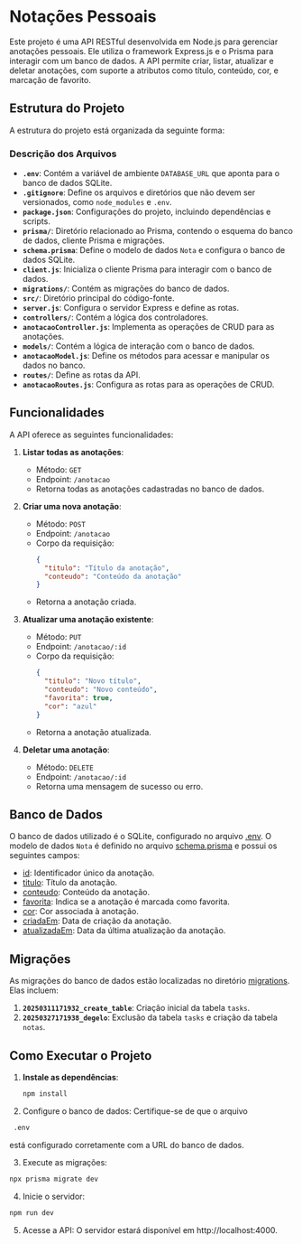 # Notações Pessoais

Este projeto é uma API RESTful desenvolvida em Node.js para gerenciar anotações pessoais. Ele utiliza o framework Express.js e o  Prisma para interagir com um banco de dados. A API permite criar, listar, atualizar e deletar anotações, com suporte a atributos como título, conteúdo, cor, e marcação de favorito.

## Estrutura do Projeto

A estrutura do projeto está organizada da seguinte forma:

### Descrição dos Arquivos

- **`.env`**: Contém a variável de ambiente `DATABASE_URL` que aponta para o banco de dados SQLite.
- **`.gitignore`**: Define os arquivos e diretórios que não devem ser versionados, como `node_modules` e `.env`.
- **`package.json`**: Configurações do projeto, incluindo dependências e scripts.
- **`prisma/`**: Diretório relacionado ao Prisma, contendo o esquema do banco de dados, cliente Prisma e migrações.
- **`schema.prisma`**: Define o modelo de dados `Nota` e configura o banco de dados SQLite.
- **`client.js`**: Inicializa o cliente Prisma para interagir com o banco de dados.
- **`migrations/`**: Contém as migrações do banco de dados.
- **`src/`**: Diretório principal do código-fonte.
- **`server.js`**: Configura o servidor Express e define as rotas.
- **`controllers/`**: Contém a lógica dos controladores.
- **`anotacaoController.js`**: Implementa as operações de CRUD para as anotações.
- **`models/`**: Contém a lógica de interação com o banco de dados.
- **`anotacaoModel.js`**: Define os métodos para acessar e manipular os dados no banco.
- **`routes/`**: Define as rotas da API.
- **`anotacaoRoutes.js`**: Configura as rotas para as operações de CRUD.

## Funcionalidades

A API oferece as seguintes funcionalidades:

1. **Listar todas as anotações**:
   - Método: `GET`
   - Endpoint: `/anotacao`
   - Retorna todas as anotações cadastradas no banco de dados.

2. **Criar uma nova anotação**:
   - Método: `POST`
   - Endpoint: `/anotacao`
   - Corpo da requisição:
     ```json
     {
       "titulo": "Título da anotação",
       "conteudo": "Conteúdo da anotação"
     }
     ```
   - Retorna a anotação criada.

3. **Atualizar uma anotação existente**:
   - Método: `PUT`
   - Endpoint: `/anotacao/:id`
   - Corpo da requisição:
     ```json
     {
       "titulo": "Novo título",
       "conteudo": "Novo conteúdo",
       "favorita": true,
       "cor": "azul"
     }
     ```
   - Retorna a anotação atualizada.

4. **Deletar uma anotação**:
   - Método: `DELETE`
   - Endpoint: `/anotacao/:id`
   - Retorna uma mensagem de sucesso ou erro.

## Banco de Dados

O banco de dados utilizado é o SQLite, configurado no arquivo [.env](http://_vscodecontentref_/11). O modelo de dados `Nota` é definido no arquivo [schema.prisma](http://_vscodecontentref_/12) e possui os seguintes campos:

- [id](http://_vscodecontentref_/13): Identificador único da anotação.
- [titulo](http://_vscodecontentref_/14): Título da anotação.
- [conteudo](http://_vscodecontentref_/15): Conteúdo da anotação.
- [favorita](http://_vscodecontentref_/16): Indica se a anotação é marcada como favorita.
- [cor](http://_vscodecontentref_/17): Cor associada à anotação.
- [criadaEm](http://_vscodecontentref_/18): Data de criação da anotação.
- [atualizadaEm](http://_vscodecontentref_/19): Data da última atualização da anotação.

## Migrações

As migrações do banco de dados estão localizadas no diretório [migrations](http://_vscodecontentref_/20). Elas incluem:

1. **`20250311171932_create_table`**: Criação inicial da tabela `tasks`.
2. **`20250327171938_degelo`**: Exclusão da tabela `tasks` e criação da tabela `notas`.

## Como Executar o Projeto

1. **Instale as dependências**:
   ```bash
   npm install
2. Configure o banco de dados: Certifique-se de que o arquivo
```bash
 .env 
```
 está configurado corretamente com a URL do banco de dados.

3. Execute as migrações:
```bash
npx prisma migrate dev
```
4. Inicie o servidor:
```bash
npm run dev
```
5. Acesse a API: O servidor estará disponível em
http://localhost:4000.
